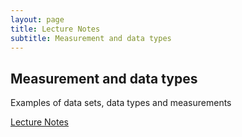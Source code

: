 ```yaml
---
layout: page
title: Lecture Notes
subtitle: Measurement and data types
---
```


## Measurement and data types

Examples of data sets, data types and measurements

[Lecture Notes](/lectures/DataTypes.html)
